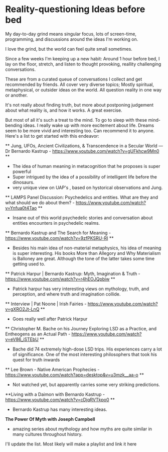 # Reality-questioning Ideas before bed

My day-to-day grind means singular focus, lots of screen-time, programming, and discussions around the ideas I'm working on.

I love the grind, but the world can feel quite small sometimes.

Since a few weeks I'm keeping up a new habit:
Around 1 hour before bed, I lay on the floor, stretch, and listen to thought provoking, reallity challenging conversations. 

These are from a curated queue of conversations I collect and get recommended by friends. All cover very diverse topics; Mostly spiritual, metaphysical, or outsider ideas on the world. All question reality in one way or another.

It's not really about finding truth, but more about postponing judgement about what reality is, and how it works. A great exercise. 

But most of all it's such a treat to the mind. To go to sleep with these mind-bending ideas. I really wake up with more excitement about life. Dreams seem to be more vivid and interesting too. Can recommend it to anyone. Here's a list to get started with this endeavor:

** Jung, UFOs, Ancient Civilizations, & Transcendence in a Secular World — Dr Bernardo Kastrup - https://www.youtube.com/watch?v=gUFkhcw9Mn0 **
- The idea of human meaning in metacognition that he proposes is super powerful
- Super intrigued by the idea of a possibility of intelligent life before the dinosaurs. 
- very unique view on UAP's , based on hystorical observations and Jung.

** LAMPS Panel Discussion: Psychedelics and entities. What are they and what should we do about them? - https://www.youtube.com/watch?v=Ynfua0t4Tao **
- Insane out of this world psychedelic stories and conversation about entities encounters in psychedelic realms. 

** Bernardo Kastrup and The Search for Meaning - https://www.youtube.com/watch?v=9zfPKSRU-RI **
- Besides his main idea of non-material metaphysics, his idea of meaning is super interesting. His books More than Allegory and Why Materialism is Balloney are great. Although the tone of the latter takes some time getting used to.

** Patrick Harpur | Bernardo Kastrup: Myth, Imagination & Truth - https://www.youtube.com/watch?v=r4hEOJQpbiw **
- Patrick harpur has very interesting views on mythology, truth, and perception, and where truth and imagination collide.

** Interview | Pat Noone | Irish Fairies - https://www.youtube.com/watch?v=gXRO2Jt-LnQ **
- Goes really well after Patrick Harpur

** Christopher M. Bache on his Journey Exploring LSD as a Practice, and Entheogens as an Actual Path - https://www.youtube.com/watch?v=eV86_iSTEbU **
- Bache did 74 extremely high-dose LSD trips. His experiences carry a lot of significance. One of the most interesting philosophers that took his quest for truth inwards

** Lee Brown - Native American Prophecies - https://www.youtube.com/watch?app=desktop&v=u3mzk__aa-o **
- Not watched yet, but apparently carries some very striking predictions.

**Living with a Daimon with Bernardo Kastrup - https://www.youtube.com/watch?v=cDjqRVTkpo0 **
- Bernardo Kastrup has many interesting ideas.

**The Power Of Myth with Joseph Campbell**
- amazing series about mythology and how myths are quite similar in many cultures throughout history.

I'll update the list. Most likely will make a playlist and link it here